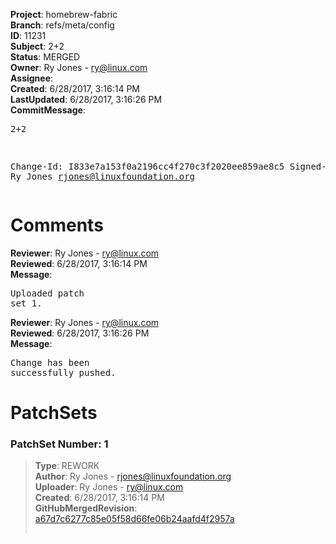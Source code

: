 <strong>Project</strong>: homebrew-fabric<br><strong>Branch</strong>: refs/meta/config<br><strong>ID</strong>: 11231<br><strong>Subject</strong>: 2+2<br><strong>Status</strong>: MERGED<br><strong>Owner</strong>: Ry Jones - ry@linux.com<br><strong>Assignee</strong>:<br><strong>Created</strong>: 6/28/2017, 3:16:14 PM<br><strong>LastUpdated</strong>: 6/28/2017, 3:16:26 PM<br><strong>CommitMessage</strong>:<br><pre>2+2

Change-Id: I833e7a153f0a2196cc4f270c3f2020ee859ae8c5
Signed-off-by: Ry Jones <rjones@linuxfoundation.org>
</pre><h1>Comments</h1><strong>Reviewer</strong>: Ry Jones - ry@linux.com<br><strong>Reviewed</strong>: 6/28/2017, 3:16:14 PM<br><strong>Message</strong>: <pre>Uploaded patch set 1.</pre><strong>Reviewer</strong>: Ry Jones - ry@linux.com<br><strong>Reviewed</strong>: 6/28/2017, 3:16:26 PM<br><strong>Message</strong>: <pre>Change has been successfully pushed.</pre><h1>PatchSets</h1><h3>PatchSet Number: 1</h3><blockquote><strong>Type</strong>: REWORK<br><strong>Author</strong>: Ry Jones - rjones@linuxfoundation.org<br><strong>Uploader</strong>: Ry Jones - ry@linux.com<br><strong>Created</strong>: 6/28/2017, 3:16:14 PM<br><strong>GitHubMergedRevision</strong>: [a67d7c6277c85e05f58d66fe06b24aafd4f2957a](https://github.com/hyperledger-gerrit-archive/homebrew-fabric/commit/a67d7c6277c85e05f58d66fe06b24aafd4f2957a)<br><br></blockquote>
